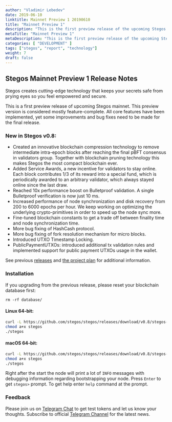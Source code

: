 ```yaml
---
author: "Vladimir Lebedev"
date: 2019-06-10
linktitle: Mainnet Preview 1 20190610
title: "Mainnet Preview 1"
description: "This is the first preview release of the upcoming Stegos mainnet."
metaTitle: "Mainnet Preview 1"
metaDescription: "This is the first preview release of the upcoming Stegos mainnet."
categories: [ "DEVELOPMENT" ]
tags: ["stegos", "report", "technology"]
weight: 7
draft: false
---
```


## Stegos Mainnet Preview 1 Release Notes

Stegos creates cutting-edge technology that keeps your secrets safe from prying eyes so you feel empowered and secure.

This is a first preview release of upcoming Stegos mainnet. This preview version is considered mostly feature-complete. All core features have been implemented, yet some improvements and bug fixes need to be made for the final release.

### New in Stegos v0.8:

- Created an innovative blockchain compression technology to remove intermediate intra-epoch blocks after reaching the final pBFT consensus in validators group. Together with blockchain pruning technology this makes Stegos the most compact blockchain ever.
- Added Service Awards, a new incentive for validators to stay online. Each block contributes 1/3 of its reward into a special fund, which is periodically awarded to an arbitrary validator, which always stayed online since the last draw.
- Reached 10x performance boost on Bulletproof validation. A single Bulletproof verification is now just 10 ms.
- Increased performance of node synchronization and disk recovery from 200 to 6000 epochs per hour. We keep working on optimizing the underlying crypto-primitives in order to speed up the node sync more.
- Fine-tuned blockchain constants to get a trade off between finality time and node synchronization time.
- More bug fixing of HashCash protocol.
- More bug fixing of fork resolution mechanism for micro blocks.
- Introduced UTXO Timestamp Locking.
- PublicPaymentUTXOs: introduced additional tx validation rules and implemented support for public payment UTXOs usage in the wallet.

See previous [releases](https://github.com/stegos/stegos/releases) and [the project plan](https://github.com/stegos/stegos/wiki/project-plan#sprint17) for additional information.

### Installation

If you upgrading from the previous release, please reset your blockchain database first:

```
rm -rf database/
```

#### Linux 64-bit:

```bash
curl -L https://github.com/stegos/stegos/releases/download/v0.8/stegos-linux-x64 -o stegos
chmod a+x stegos
./stegos
```

#### macOS 64-bit:

```bash
curl -L https://github.com/stegos/stegos/releases/download/v0.8/stegos-macos-x64 -o stegos
chmod a+x stegos
./stegos
```

Right after the start the node will print a lot of `INFO` messages with debugging information regarding bootstrapping your node. Press `Enter` to get `stegos>` prompt. To get help enter `help` command at the prompt.

### Feedback

Please join us on [Telegram Chat](https://stg.to/tgc) to get test tokens and let us know your thoughts.
Subscribe to official [Telegram Channel](https://stg.to/tgn) for the latest news.
